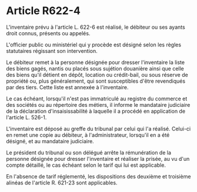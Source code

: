 # Article R622-4

L'inventaire prévu à l'article L. 622-6 est réalisé, le débiteur ou ses ayants droit connus, présents ou appelés.

L'officier public ou ministériel qui y procède est désigné selon les règles statutaires régissant son intervention.

Le débiteur remet à la personne désignée pour dresser l'inventaire la liste des biens gagés, nantis ou placés sous sujétion douanière ainsi que celle des biens qu'il détient en dépôt, location ou crédit-bail, ou sous réserve de propriété ou, plus généralement, qui sont susceptibles d'être revendiqués par des tiers. Cette liste est annexée à l'inventaire.

Le cas échéant, lorsqu'il n'est pas immatriculé au registre du commerce et des sociétés ou au répertoire des métiers, il informe le mandataire judiciaire de la déclaration d'insaisissabilité à laquelle il a procédé en application de l'article L. 526-1.

L'inventaire est déposé au greffe du tribunal par celui qui l'a réalisé. Celui-ci en remet une copie au débiteur, à l'administrateur, lorsqu'il en a été désigné, et au mandataire judiciaire.

Le président du tribunal ou son délégué arrête la rémunération de la personne désignée pour dresser l'inventaire et réaliser la prisée, au vu d'un compte détaillé, le cas échéant selon le tarif qui lui est applicable.

En l'absence de tarif réglementé, les dispositions des deuxième et troisième alinéas de l'article R. 621-23 sont applicables.
